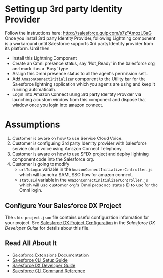 # Setting up 3rd party Identity Provider

Follow the instructions here: https://salesforce.quip.com/s7zFAmozU3aG
Once you install 3rd party Identity Provider, following Lightning component is a workaround until Salesforce supports 3rd party Identity provider from its platform. Until then 
- Install this Lightning Component
- Create an Omni presence status, say 'Not_Ready' in the Salesforce org and mark it as a 'Busy' type.
- Assign this Omni presence status to all the agent's permission sets.
- Add `AmazonConnectInitializer` component to the Utility bar for the Salesforce lightning application which you agents are using and keep it running automatically.
- Login into Amazon Connect using 3rd party Identity Provider via launching a custom window from this component and dispose that window once you login into amazon connect.

# Assumptions
1. Customer is aware on how to use Service Cloud Voice.
2. Customer is configuring 3rd party Identity provider with Salesforce service cloud voice using Amazon Connect Telephony.
3. Customer is aware on how to use SFDX project and deploy lightning component code into the Salesforce org.
4. Customer is going to modify
    - `urlToLogin` variable in the `AmazonConnectInitializerController.js` which will launch a SAML SSO flow for amazon connect.
    - `statusId` variable in the `AmazonConnectInitializerController.js` which will use customer org's Omni presence status ID to use for the Omni login.

## Configure Your Salesforce DX Project

The `sfdx-project.json` file contains useful configuration information for your project. See [Salesforce DX Project Configuration](https://developer.salesforce.com/docs/atlas.en-us.sfdx_dev.meta/sfdx_dev/sfdx_dev_ws_config.htm) in the _Salesforce DX Developer Guide_ for details about this file.

## Read All About It

- [Salesforce Extensions Documentation](https://developer.salesforce.com/tools/vscode/)
- [Salesforce CLI Setup Guide](https://developer.salesforce.com/docs/atlas.en-us.sfdx_setup.meta/sfdx_setup/sfdx_setup_intro.htm)
- [Salesforce DX Developer Guide](https://developer.salesforce.com/docs/atlas.en-us.sfdx_dev.meta/sfdx_dev/sfdx_dev_intro.htm)
- [Salesforce CLI Command Reference](https://developer.salesforce.com/docs/atlas.en-us.sfdx_cli_reference.meta/sfdx_cli_reference/cli_reference.htm)
